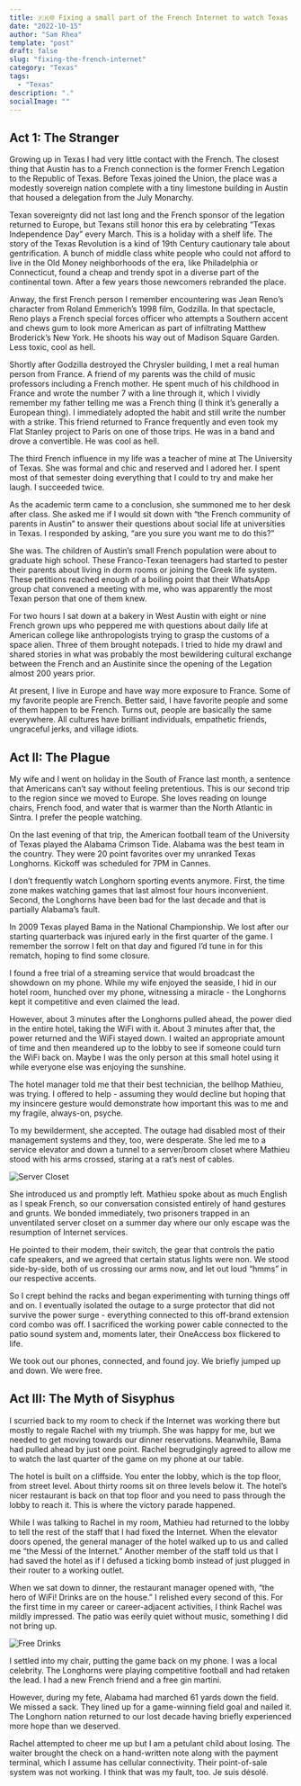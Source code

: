 ```yaml
---
title: 🇫🇷🌐 Fixing a small part of the French Internet to watch Texas lose
date: "2022-10-15"
author: "Sam Rhea"
template: "post"
draft: false
slug: "fixing-the-french-internet"
category: "Texas"
tags:
  - "Texas"
description: "."
socialImage: ""
---
```


## Act 1: The Stranger
Growing up in Texas I had very little contact with the French. The closest thing that Austin has to a French connection is the former French Legation to the Republic of Texas. Before Texas joined the Union, the place was a modestly sovereign nation complete with a tiny limestone building in Austin that housed a delegation from the July Monarchy.

Texan sovereignty did not last long and the French sponsor of the legation returned to Europe, but Texans still honor this era by celebrating “Texas Independence Day” every March. This is a holiday with a shelf life. The story of the Texas Revolution is a kind of 19th Century cautionary tale about gentrification. A bunch of middle class white people who could not afford to live in the Old Money neighborhoods of the era, like Philadelphia or Connecticut, found a cheap and trendy spot in a diverse part of the continental town. After a few years those newcomers rebranded the place.

Anway, the first French person I remember encountering was Jean Reno’s character from Roland Emmerich’s 1998 film, Godzilla. In that spectacle, Reno plays a French special forces officer who attempts a Southern accent and chews gum to look more American as part of infiltrating Matthew Broderick’s New York. He shoots his way out of Madison Square Garden. Less toxic, cool as hell.

Shortly after Godzilla destroyed the Chrysler building, I met a real human person from France. A friend of my parents was the child of music professors including a French mother. He spent much of his childhood in France and wrote the number 7 with a line through it, which I vividly remember my father telling me was a French thing (I think it’s generally a European thing). I immediately adopted the habit and still write the number with a strike. This friend returned to France frequently and even took my Flat Stanley project to Paris on one of those trips. He was in a band and drove a convertible. He was cool as hell.

The third French influence in my life was a teacher of mine at The University of Texas. She was formal and chic and reserved and I adored her. I spent most of that semester doing everything that I could to try and make her laugh. I succeeded twice.

As the academic term came to a conclusion, she summoned me to her desk after class. She asked me if I would sit down with “the French community of parents in Austin” to answer their questions about social life at universities in Texas. I responded by asking, “are you sure you want me to do this?”

She was. The children of Austin’s small French population were about to graduate high school. These Franco-Texan teenagers had started to pester their parents about living in dorm rooms or joining the Greek life system. These petitions reached enough of a boiling point that their WhatsApp group chat convened a meeting with me, who was apparently the most Texan person that one of them knew.

For two hours I sat down at a bakery in West Austin with eight or nine French grown ups who peppered me with questions about daily life at American college like anthropologists trying to grasp the customs of a space alien. Three of them brought notepads. I tried to hide my drawl and shared stories in what was probably the most bewildering cultural exchange between the French and an Austinite since the opening of the Legation almost 200 years prior.

At present, I live in Europe and have way more exposure to France. Some of my favorite people are French. Better said, I have favorite people and some of them happen to be French. Turns out, people are basically the same everywhere. All cultures have brilliant individuals, empathetic friends, ungraceful jerks, and village idiots.

## Act II: The Plague
My wife and I went on holiday in the South of France last month, a sentence that Americans can’t say without feeling pretentious. This is our second trip to the region since we moved to Europe. She loves reading on lounge chairs, French food, and water that is warmer than the North Atlantic in Sintra. I prefer the people watching.

On the last evening of that trip, the American football team of the University of Texas played the Alabama Crimson Tide. Alabama was the best team in the country. They were 20 point favorites over my unranked Texas Longhorns. Kickoff was scheduled for 7PM in Cannes.

I don’t frequently watch Longhorn sporting events anymore. First, the time zone makes watching games that last almost four hours inconvenient. Second, the Longhorns have been bad for the last decade and that is partially Alabama’s fault.

In 2009 Texas played Bama in the National Championship. We lost after our starting quarterback was injured early in the first quarter of the game. I remember the sorrow I felt on that day and figured I’d tune in for this rematch, hoping to find some closure.

I found a free trial of a streaming service that would broadcast the showdown on my phone. While my wife enjoyed the seaside, I hid in our hotel room, hunched over my phone, witnessing a miracle - the Longhorns kept it competitive and even claimed the lead.

However, about 3 minutes after the Longhorns pulled ahead, the power died in the entire hotel, taking the WiFi with it. About 3 minutes after that, the power returned and the WiFi stayed down. I waited an appropriate amount of time and then meandered up to the lobby to see if someone could turn the WiFi back on. Maybe I was the only person at this small hotel using it while everyone else was enjoying the sunshine.

The hotel manager told me that their best technician, the bellhop Mathieu, was trying. I offered to help - assuming they would decline but hoping that my insincere gesture would demonstrate how important this was to me and my fragile, always-on, psyche.

To my bewilderment, she accepted. The outage had disabled most of their management systems and they, too, were desperate. She led me to a service elevator and down a tunnel to a server/broom closet where Mathieu stood with his arms crossed, staring at a rat’s nest of cables.

![Server Closet](../../../static/media/post-images/french-internet/server-closet.jpeg)

She introduced us and promptly left. Mathieu spoke about as much English as I speak French, so our conversation consisted entirely of hand gestures and grunts. We bonded immediately, two prisoners trapped in an unventilated server closet on a summer day where our only escape was the resumption of Internet services.

He pointed to their modem, their switch, the gear that controls the patio cafe speakers, and we agreed that certain status lights were non. We stood side-by-side, both of us crossing our arms now, and let out loud “hmms” in our respective accents.

So I crept behind the racks and began experimenting with turning things off and on. I eventually isolated the outage to a surge protector that did not survive the power surge - everything connected to this off-brand extension cord combo was off. I sacrificed the working power cable connected to the patio sound system and, moments later, their OneAccess box flickered to life.

We took out our phones, connected, and found joy. We briefly jumped up and down. We were free.

## Act III: The Myth of Sisyphus
I scurried back to my room to check if the Internet was working there but mostly to regale Rachel with my triumph. She was happy for me, but we needed to get moving towards our dinner reservations. Meanwhile, Bama had pulled ahead by just one point. Rachel begrudgingly agreed to allow me to watch the last quarter of the game on my phone at our table.

The hotel is built on a cliffside. You enter the lobby, which is the top floor, from street level. About thirty rooms sit on three levels below it. The hotel’s nicer restaurant is back on that top floor and you need to pass through the lobby to reach it. This is where the victory parade happened.

While I was talking to Rachel in my room, Mathieu had returned to the lobby to tell the rest of the staff that I had fixed the Internet. When the elevator doors opened, the general manager of the hotel walked up to us and called me “the Messi of the Internet.” Another member of the staff told us that I had saved the hotel as if I defused a ticking bomb instead of just plugged in their router to a working outlet.

When we sat down to dinner, the restaurant manager opened with, “the hero of WiFi! Drinks are on the house.” I relished every second of this. For the first time in my career or career-adjacent activities, I think Rachel was mildly impressed. The patio was eerily quiet without music, something I did not bring up.

![Free Drinks](../../../static/media/post-images/french-internet/free-drinks.jpeg)

I settled into my chair, putting the game back on my phone. I was a local celebrity. The Longhorns were playing competitive football and had retaken the lead. I had a new French friend and a free gin martini.

However, during my fete, Alabama had marched 61 yards down the field. We missed a sack. They lined up for a game-winning field goal and nailed it. The Longhorn nation returned to our lost decade having briefly experienced more hope than we deserved.

Rachel attempted to cheer me up but I am a petulant child about losing. The waiter brought the check on a hand-written note along with the payment terminal, which I assume has cellular connectivity. Their point-of-sale system was not working. I think that was my fault, too. Je suis désolé.
